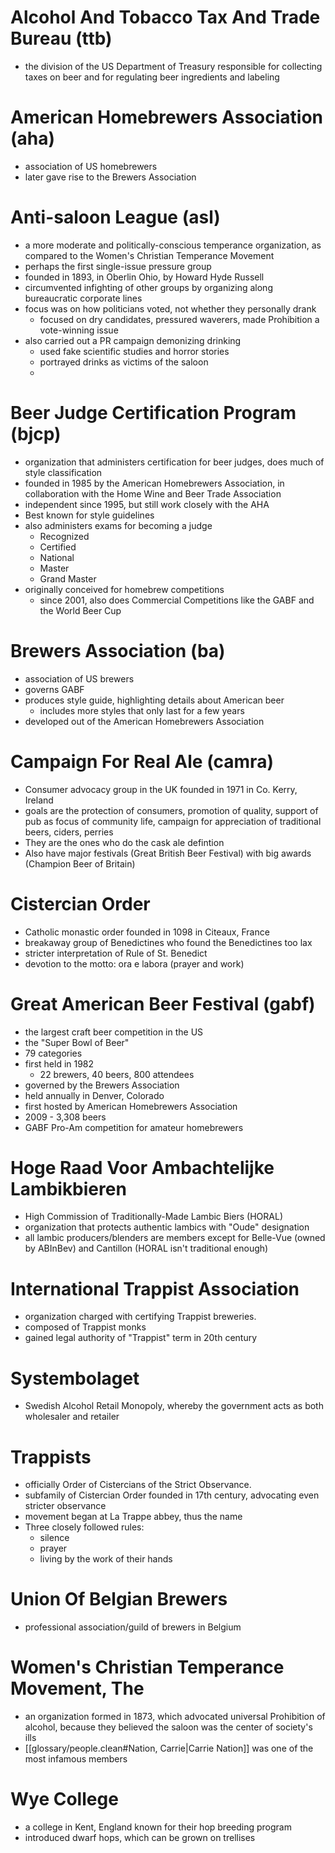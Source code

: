 # Alcohol And Tobacco Tax And Trade Bureau (ttb)
-  the division of the US Department of Treasury responsible for collecting taxes on beer and for regulating beer ingredients and labeling

# American Homebrewers Association (aha)
-  association of US homebrewers
-  later gave rise to the Brewers Association

# Anti-saloon League (asl)
-  a more moderate and politically-conscious temperance organization, as compared to the Women's Christian Temperance Movement
-  perhaps the first single-issue pressure group
-  founded in 1893, in Oberlin Ohio, by Howard Hyde Russell
-  circumvented infighting of other groups by organizing along bureaucratic corporate lines
-  focus was on how politicians voted, not whether they personally drank
	-  focused on dry candidates, pressured waverers, made Prohibition a vote-winning issue
-  also carried out a PR campaign demonizing drinking
	-  used fake scientific studies and horror stories
	-  portrayed drinks as victims of the saloon
	-  

# Beer Judge Certification Program (bjcp)
-  organization that administers certification for beer judges, does much of style classification
-  founded in 1985 by the American Homebrewers Association, in collaboration with the Home Wine and Beer Trade Association
-  independent since 1995, but still work closely with the AHA
-  Best known for style guidelines
-  also administers exams for becoming a judge
	-  Recognized
	-  Certified
	-  National
	-  Master
	-  Grand Master
-  originally conceived for homebrew competitions
	-  since 2001, also does Commercial Competitions like the GABF and the World Beer Cup

# Brewers Association (ba)
-  association of US brewers
-  governs GABF
-  produces style guide, highlighting details about American beer
	-  includes more styles that only last for a few years
-  developed out of the American Homebrewers Association

# Campaign For Real Ale (camra)
-  Consumer advocacy group in the UK founded in 1971 in Co. Kerry, Ireland
-  goals are the protection of consumers, promotion of quality, support of pub as focus of community life, campaign for appreciation of traditional beers, ciders, perries
-  They are the ones who do the cask ale defintion
-  Also have major festivals (Great British Beer Festival) with big awards (Champion Beer of Britain)

# Cistercian Order
-  Catholic monastic order founded in 1098 in Citeaux, France
-  breakaway group of Benedictines who found the Benedictines too lax
-  stricter interpretation of Rule of St. Benedict
-  devotion to the motto: ora e labora (prayer and work)

# Great American Beer Festival (gabf)
-  the largest craft beer competition in the US
-  the "Super Bowl of Beer"
-  79 categories
-  first held in 1982
	-  22 brewers, 40 beers, 800 attendees
-  governed by the Brewers Association
-  held annually in Denver, Colorado
-  first hosted by American Homebrewers Association
-  2009 - 3,308 beers
-  GABF Pro-Am competition for amateur homebrewers

# Hoge Raad Voor Ambachtelijke Lambikbieren
-  High Commission of Traditionally-Made Lambic Biers (HORAL)
-  organization that protects authentic lambics with "Oude" designation
-  all lambic producers/blenders are members except for Belle-Vue (owned by ABInBev) and Cantillon (HORAL isn't traditional enough)

# International Trappist Association
-  organization charged with certifying Trappist breweries.
-  composed of Trappist monks
-  gained legal authority of "Trappist" term in 20th century

# Systembolaget
-  Swedish Alcohol Retail Monopoly, whereby the government acts as both wholesaler and retailer

# Trappists
-  officially Order of Cistercians of the Strict Observance.
-  subfamily of Cistercian Order founded in 17th century, advocating even stricter observance
-  movement began at La Trappe abbey, thus the name
-  Three closely followed rules:
	-  silence
	-  prayer
	-  living by the work of their hands

# Union Of Belgian Brewers
-  professional association/guild of brewers in Belgium

# Women's Christian Temperance Movement, The
-  an organization formed in 1873, which advocated universal Prohibition of alcohol, because they believed the saloon was the center of society's ills
-  [[glossary/people.clean#Nation, Carrie|Carrie Nation]] was one of the most infamous members

# Wye College
-  a college in Kent, England known for their hop breeding program
-  introduced dwarf hops, which can be grown on trellises